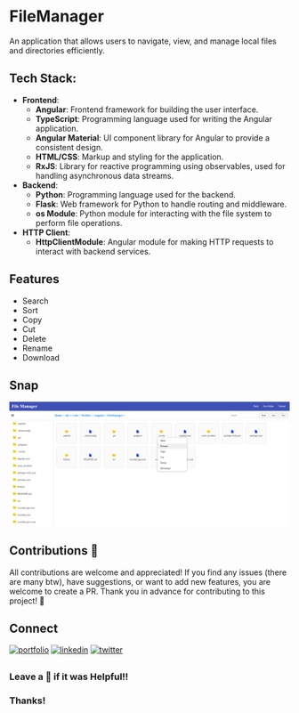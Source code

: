 # FileManager
An application that allows users to navigate, view, and manage local files and directories efficiently.

## Tech Stack:
  - **Frontend**:
    - **Angular**: Frontend framework for building the user interface.
    - **TypeScript**: Programming language used for writing the Angular application.
    - **Angular Material**: UI component library for Angular to provide a consistent design.
    - **HTML/CSS**: Markup and styling for the application.
    - **RxJS**: Library for reactive programming using observables, used for handling asynchronous data streams.
  - **Backend**:
    - **Python**: Programming language used for the backend.
    - **Flask**: Web framework for Python to handle routing and middleware.
    - **os Module**: Python module for interacting with the file system to perform file operations.
  - **HTTP Client**:
    - **HttpClientModule**: Angular module for making HTTP requests to interact with backend services.

## Features
  - Search
  - Sort
  - Copy
  - Cut
  - Delete
  - Rename
  - Download

## Snap
  ![](snapshot.png)


## Contributions 🤝

All contributions are welcome and appreciated! If you find any issues (there are many btw), have suggestions, or want to add new features, you are welcome to create a PR.
Thank you in advance for contributing to this project! 🚀


## Connect 
[![portfolio](https://img.shields.io/badge/my_portfolio-000?style=for-the-badge&logo=ko-fi&logoColor=white)](https://alokverma18.github.io/)
[![linkedin](https://img.shields.io/badge/linkedin-0A66C2?style=for-the-badge&logo=linkedin&logoColor=white)](https://www.linkedin.com/in/alokverma18/)
[![twitter](https://img.shields.io/badge/twitter-1DA1F2?style=for-the-badge&logo=twitter&logoColor=white)](https://twitter.com/ak_verma18)


## 
### Leave a 🌟 if it was Helpful!!
### Thanks!


